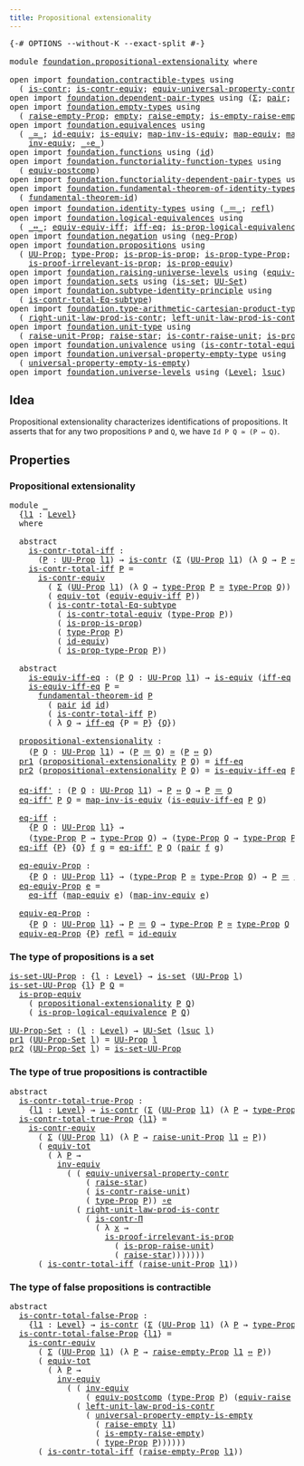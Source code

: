 ```yaml
---
title: Propositional extensionality
---
```


<pre class="Agda"><a id="54" class="Symbol">{-#</a> <a id="58" class="Keyword">OPTIONS</a> <a id="66" class="Pragma">--without-K</a> <a id="78" class="Pragma">--exact-split</a> <a id="92" class="Symbol">#-}</a>

<a id="97" class="Keyword">module</a> <a id="104" href="foundation.propositional-extensionality.html" class="Module">foundation.propositional-extensionality</a> <a id="144" class="Keyword">where</a>

<a id="151" class="Keyword">open</a> <a id="156" class="Keyword">import</a> <a id="163" href="foundation.contractible-types.html" class="Module">foundation.contractible-types</a> <a id="193" class="Keyword">using</a>
  <a id="201" class="Symbol">(</a> <a id="203" href="foundation-core.contractible-types.html#1006" class="Function">is-contr</a><a id="211" class="Symbol">;</a> <a id="213" href="foundation-core.contractible-types.html#3304" class="Function">is-contr-equiv</a><a id="227" class="Symbol">;</a> <a id="229" href="foundation.contractible-types.html#7222" class="Function">equiv-universal-property-contr</a><a id="259" class="Symbol">;</a> <a id="261" href="foundation-core.contractible-types.html#6898" class="Function">is-contr-Π</a><a id="271" class="Symbol">)</a>
<a id="273" class="Keyword">open</a> <a id="278" class="Keyword">import</a> <a id="285" href="foundation.dependent-pair-types.html" class="Module">foundation.dependent-pair-types</a> <a id="317" class="Keyword">using</a> <a id="323" class="Symbol">(</a><a id="324" href="foundation-core.dependent-pair-types.html#515" class="Record">Σ</a><a id="325" class="Symbol">;</a> <a id="327" href="foundation-core.dependent-pair-types.html#588" class="InductiveConstructor">pair</a><a id="331" class="Symbol">;</a> <a id="333" href="foundation-core.dependent-pair-types.html#605" class="Field">pr1</a><a id="336" class="Symbol">;</a> <a id="338" href="foundation-core.dependent-pair-types.html#617" class="Field">pr2</a><a id="341" class="Symbol">)</a>
<a id="343" class="Keyword">open</a> <a id="348" class="Keyword">import</a> <a id="355" href="foundation.empty-types.html" class="Module">foundation.empty-types</a> <a id="378" class="Keyword">using</a>
  <a id="386" class="Symbol">(</a> <a id="388" href="foundation.empty-types.html#3273" class="Function">raise-empty-Prop</a><a id="404" class="Symbol">;</a> <a id="406" href="foundation-core.empty-types.html#1057" class="Datatype">empty</a><a id="411" class="Symbol">;</a> <a id="413" href="foundation.empty-types.html#1462" class="Function">raise-empty</a><a id="424" class="Symbol">;</a> <a id="426" href="foundation.empty-types.html#3423" class="Function">is-empty-raise-empty</a><a id="446" class="Symbol">)</a>
<a id="448" class="Keyword">open</a> <a id="453" class="Keyword">import</a> <a id="460" href="foundation.equivalences.html" class="Module">foundation.equivalences</a> <a id="484" class="Keyword">using</a>
  <a id="492" class="Symbol">(</a> <a id="494" href="foundation-core.equivalences.html#1621" class="Function Operator">_≃_</a><a id="497" class="Symbol">;</a> <a id="499" href="foundation-core.equivalences.html#2494" class="Function">id-equiv</a><a id="507" class="Symbol">;</a> <a id="509" href="foundation-core.equivalences.html#1556" class="Function">is-equiv</a><a id="517" class="Symbol">;</a> <a id="519" href="foundation-core.equivalences.html#4187" class="Function">map-inv-is-equiv</a><a id="535" class="Symbol">;</a> <a id="537" href="foundation-core.equivalences.html#1821" class="Function">map-equiv</a><a id="546" class="Symbol">;</a> <a id="548" href="foundation-core.equivalences.html#5036" class="Function">map-inv-equiv</a><a id="561" class="Symbol">;</a>
    <a id="567" href="foundation-core.equivalences.html#5721" class="Function">inv-equiv</a><a id="576" class="Symbol">;</a> <a id="578" href="foundation-core.equivalences.html#7869" class="Function Operator">_∘e_</a><a id="582" class="Symbol">)</a>
<a id="584" class="Keyword">open</a> <a id="589" class="Keyword">import</a> <a id="596" href="foundation.functions.html" class="Module">foundation.functions</a> <a id="617" class="Keyword">using</a> <a id="623" class="Symbol">(</a><a id="624" href="foundation-core.functions.html#322" class="Function">id</a><a id="626" class="Symbol">)</a>
<a id="628" class="Keyword">open</a> <a id="633" class="Keyword">import</a> <a id="640" href="foundation.functoriality-function-types.html" class="Module">foundation.functoriality-function-types</a> <a id="680" class="Keyword">using</a>
  <a id="688" class="Symbol">(</a> <a id="690" href="foundation-core.functoriality-function-types.html#3125" class="Function">equiv-postcomp</a><a id="704" class="Symbol">)</a>
<a id="706" class="Keyword">open</a> <a id="711" class="Keyword">import</a> <a id="718" href="foundation.functoriality-dependent-pair-types.html" class="Module">foundation.functoriality-dependent-pair-types</a> <a id="764" class="Keyword">using</a> <a id="770" class="Symbol">(</a><a id="771" href="foundation-core.functoriality-dependent-pair-types.html#6817" class="Function">equiv-tot</a><a id="780" class="Symbol">)</a>
<a id="782" class="Keyword">open</a> <a id="787" class="Keyword">import</a> <a id="794" href="foundation.fundamental-theorem-of-identity-types.html" class="Module">foundation.fundamental-theorem-of-identity-types</a> <a id="843" class="Keyword">using</a>
  <a id="851" class="Symbol">(</a> <a id="853" href="foundation-core.fundamental-theorem-of-identity-types.html#1904" class="Function">fundamental-theorem-id</a><a id="875" class="Symbol">)</a>
<a id="877" class="Keyword">open</a> <a id="882" class="Keyword">import</a> <a id="889" href="foundation.identity-types.html" class="Module">foundation.identity-types</a> <a id="915" class="Keyword">using</a> <a id="921" class="Symbol">(</a><a id="922" href="foundation-core.identity-types.html#1865" class="Function Operator">_＝_</a><a id="925" class="Symbol">;</a> <a id="927" href="foundation-core.identity-types.html#1820" class="InductiveConstructor">refl</a><a id="931" class="Symbol">)</a>
<a id="933" class="Keyword">open</a> <a id="938" class="Keyword">import</a> <a id="945" href="foundation.logical-equivalences.html" class="Module">foundation.logical-equivalences</a> <a id="977" class="Keyword">using</a>
  <a id="985" class="Symbol">(</a> <a id="987" href="foundation-core.logical-equivalences.html#1038" class="Function Operator">_⇔_</a><a id="990" class="Symbol">;</a> <a id="992" href="foundation.logical-equivalences.html#1547" class="Function">equiv-equiv-iff</a><a id="1007" class="Symbol">;</a> <a id="1009" href="foundation.logical-equivalences.html#762" class="Function">iff-eq</a><a id="1015" class="Symbol">;</a> <a id="1017" href="foundation.logical-equivalences.html#1842" class="Function">is-prop-logical-equivalence</a><a id="1044" class="Symbol">)</a>
<a id="1046" class="Keyword">open</a> <a id="1051" class="Keyword">import</a> <a id="1058" href="foundation.negation.html" class="Module">foundation.negation</a> <a id="1078" class="Keyword">using</a> <a id="1084" class="Symbol">(</a><a id="1085" href="foundation.negation.html#1170" class="Function">neg-Prop</a><a id="1093" class="Symbol">)</a>
<a id="1095" class="Keyword">open</a> <a id="1100" class="Keyword">import</a> <a id="1107" href="foundation.propositions.html" class="Module">foundation.propositions</a> <a id="1131" class="Keyword">using</a>
  <a id="1139" class="Symbol">(</a> <a id="1141" href="foundation-core.propositions.html#1393" class="Function">UU-Prop</a><a id="1148" class="Symbol">;</a> <a id="1150" href="foundation-core.propositions.html#1495" class="Function">type-Prop</a><a id="1159" class="Symbol">;</a> <a id="1161" href="foundation-core.propositions.html#10911" class="Function">is-prop-is-prop</a><a id="1176" class="Symbol">;</a> <a id="1178" href="foundation-core.propositions.html#1562" class="Function">is-prop-type-Prop</a><a id="1195" class="Symbol">;</a>
    <a id="1201" href="foundation-core.propositions.html#3047" class="Function">is-proof-irrelevant-is-prop</a><a id="1228" class="Symbol">;</a> <a id="1230" href="foundation-core.propositions.html#4526" class="Function">is-prop-equiv</a><a id="1243" class="Symbol">)</a>
<a id="1245" class="Keyword">open</a> <a id="1250" class="Keyword">import</a> <a id="1257" href="foundation.raising-universe-levels.html" class="Module">foundation.raising-universe-levels</a> <a id="1292" class="Keyword">using</a> <a id="1298" class="Symbol">(</a><a id="1299" href="foundation.raising-universe-levels.html#1550" class="Function">equiv-raise</a><a id="1310" class="Symbol">)</a>
<a id="1312" class="Keyword">open</a> <a id="1317" class="Keyword">import</a> <a id="1324" href="foundation.sets.html" class="Module">foundation.sets</a> <a id="1340" class="Keyword">using</a> <a id="1346" class="Symbol">(</a><a id="1347" href="foundation-core.sets.html#1113" class="Function">is-set</a><a id="1353" class="Symbol">;</a> <a id="1355" href="foundation-core.sets.html#1190" class="Function">UU-Set</a><a id="1361" class="Symbol">)</a>
<a id="1363" class="Keyword">open</a> <a id="1368" class="Keyword">import</a> <a id="1375" href="foundation.subtype-identity-principle.html" class="Module">foundation.subtype-identity-principle</a> <a id="1413" class="Keyword">using</a>
  <a id="1421" class="Symbol">(</a> <a id="1423" href="foundation-core.subtype-identity-principle.html#1586" class="Function">is-contr-total-Eq-subtype</a><a id="1448" class="Symbol">)</a>
<a id="1450" class="Keyword">open</a> <a id="1455" class="Keyword">import</a> <a id="1462" href="foundation.type-arithmetic-cartesian-product-types.html" class="Module">foundation.type-arithmetic-cartesian-product-types</a> <a id="1513" class="Keyword">using</a>
  <a id="1521" class="Symbol">(</a> <a id="1523" href="foundation-core.type-arithmetic-cartesian-product-types.html#3207" class="Function">right-unit-law-prod-is-contr</a><a id="1551" class="Symbol">;</a> <a id="1553" href="foundation-core.type-arithmetic-cartesian-product-types.html#3416" class="Function">left-unit-law-prod-is-contr</a><a id="1580" class="Symbol">)</a>
<a id="1582" class="Keyword">open</a> <a id="1587" class="Keyword">import</a> <a id="1594" href="foundation.unit-type.html" class="Module">foundation.unit-type</a> <a id="1615" class="Keyword">using</a>
  <a id="1623" class="Symbol">(</a> <a id="1625" href="foundation.unit-type.html#3602" class="Function">raise-unit-Prop</a><a id="1640" class="Symbol">;</a> <a id="1642" href="foundation.unit-type.html#1788" class="Function">raise-star</a><a id="1652" class="Symbol">;</a> <a id="1654" href="foundation.unit-type.html#3287" class="Function">is-contr-raise-unit</a><a id="1673" class="Symbol">;</a> <a id="1675" href="foundation.unit-type.html#3455" class="Function">is-prop-raise-unit</a><a id="1693" class="Symbol">)</a>
<a id="1695" class="Keyword">open</a> <a id="1700" class="Keyword">import</a> <a id="1707" href="foundation.univalence.html" class="Module">foundation.univalence</a> <a id="1729" class="Keyword">using</a> <a id="1735" class="Symbol">(</a><a id="1736" href="foundation-core.univalence.html#2403" class="Function">is-contr-total-equiv</a><a id="1756" class="Symbol">)</a>
<a id="1758" class="Keyword">open</a> <a id="1763" class="Keyword">import</a> <a id="1770" href="foundation.universal-property-empty-type.html" class="Module">foundation.universal-property-empty-type</a> <a id="1811" class="Keyword">using</a>
  <a id="1819" class="Symbol">(</a> <a id="1821" href="foundation.universal-property-empty-type.html#2007" class="Function">universal-property-empty-is-empty</a><a id="1854" class="Symbol">)</a>
<a id="1856" class="Keyword">open</a> <a id="1861" class="Keyword">import</a> <a id="1868" href="foundation.universe-levels.html" class="Module">foundation.universe-levels</a> <a id="1895" class="Keyword">using</a> <a id="1901" class="Symbol">(</a><a id="1902" href="Agda.Primitive.html#597" class="Postulate">Level</a><a id="1907" class="Symbol">;</a> <a id="1909" href="Agda.Primitive.html#780" class="Primitive">lsuc</a><a id="1913" class="Symbol">)</a>
</pre>
## Idea

Propositional extensionality characterizes identifications of propositions. It asserts that for any two propositions `P` and `Q`, we have `Id P Q ≃ (P ⇔ Q)`.

## Properties

### Propositional extensionality

<pre class="Agda"><a id="2145" class="Keyword">module</a> <a id="2152" href="foundation.propositional-extensionality.html#2152" class="Module">_</a>
  <a id="2156" class="Symbol">{</a><a id="2157" href="foundation.propositional-extensionality.html#2157" class="Bound">l1</a> <a id="2160" class="Symbol">:</a> <a id="2162" href="Agda.Primitive.html#597" class="Postulate">Level</a><a id="2167" class="Symbol">}</a>
  <a id="2171" class="Keyword">where</a>
  
  <a id="2182" class="Keyword">abstract</a>
    <a id="2195" href="foundation.propositional-extensionality.html#2195" class="Function">is-contr-total-iff</a> <a id="2214" class="Symbol">:</a>
      <a id="2222" class="Symbol">(</a><a id="2223" href="foundation.propositional-extensionality.html#2223" class="Bound">P</a> <a id="2225" class="Symbol">:</a> <a id="2227" href="foundation-core.propositions.html#1393" class="Function">UU-Prop</a> <a id="2235" href="foundation.propositional-extensionality.html#2157" class="Bound">l1</a><a id="2237" class="Symbol">)</a> <a id="2239" class="Symbol">→</a> <a id="2241" href="foundation-core.contractible-types.html#1006" class="Function">is-contr</a> <a id="2250" class="Symbol">(</a><a id="2251" href="foundation-core.dependent-pair-types.html#515" class="Record">Σ</a> <a id="2253" class="Symbol">(</a><a id="2254" href="foundation-core.propositions.html#1393" class="Function">UU-Prop</a> <a id="2262" href="foundation.propositional-extensionality.html#2157" class="Bound">l1</a><a id="2264" class="Symbol">)</a> <a id="2266" class="Symbol">(λ</a> <a id="2269" href="foundation.propositional-extensionality.html#2269" class="Bound">Q</a> <a id="2271" class="Symbol">→</a> <a id="2273" href="foundation.propositional-extensionality.html#2223" class="Bound">P</a> <a id="2275" href="foundation-core.logical-equivalences.html#1038" class="Function Operator">⇔</a> <a id="2277" href="foundation.propositional-extensionality.html#2269" class="Bound">Q</a><a id="2278" class="Symbol">))</a>
    <a id="2285" href="foundation.propositional-extensionality.html#2195" class="Function">is-contr-total-iff</a> <a id="2304" href="foundation.propositional-extensionality.html#2304" class="Bound">P</a> <a id="2306" class="Symbol">=</a>
      <a id="2314" href="foundation-core.contractible-types.html#3304" class="Function">is-contr-equiv</a>
        <a id="2337" class="Symbol">(</a> <a id="2339" href="foundation-core.dependent-pair-types.html#515" class="Record">Σ</a> <a id="2341" class="Symbol">(</a><a id="2342" href="foundation-core.propositions.html#1393" class="Function">UU-Prop</a> <a id="2350" href="foundation.propositional-extensionality.html#2157" class="Bound">l1</a><a id="2352" class="Symbol">)</a> <a id="2354" class="Symbol">(λ</a> <a id="2357" href="foundation.propositional-extensionality.html#2357" class="Bound">Q</a> <a id="2359" class="Symbol">→</a> <a id="2361" href="foundation-core.propositions.html#1495" class="Function">type-Prop</a> <a id="2371" href="foundation.propositional-extensionality.html#2304" class="Bound">P</a> <a id="2373" href="foundation-core.equivalences.html#1621" class="Function Operator">≃</a> <a id="2375" href="foundation-core.propositions.html#1495" class="Function">type-Prop</a> <a id="2385" href="foundation.propositional-extensionality.html#2357" class="Bound">Q</a><a id="2386" class="Symbol">))</a>
        <a id="2397" class="Symbol">(</a> <a id="2399" href="foundation-core.functoriality-dependent-pair-types.html#6817" class="Function">equiv-tot</a> <a id="2409" class="Symbol">(</a><a id="2410" href="foundation.logical-equivalences.html#1547" class="Function">equiv-equiv-iff</a> <a id="2426" href="foundation.propositional-extensionality.html#2304" class="Bound">P</a><a id="2427" class="Symbol">))</a>
        <a id="2438" class="Symbol">(</a> <a id="2440" href="foundation-core.subtype-identity-principle.html#1586" class="Function">is-contr-total-Eq-subtype</a>
          <a id="2476" class="Symbol">(</a> <a id="2478" href="foundation-core.univalence.html#2403" class="Function">is-contr-total-equiv</a> <a id="2499" class="Symbol">(</a><a id="2500" href="foundation-core.propositions.html#1495" class="Function">type-Prop</a> <a id="2510" href="foundation.propositional-extensionality.html#2304" class="Bound">P</a><a id="2511" class="Symbol">))</a>
          <a id="2524" class="Symbol">(</a> <a id="2526" href="foundation-core.propositions.html#10911" class="Function">is-prop-is-prop</a><a id="2541" class="Symbol">)</a>
          <a id="2553" class="Symbol">(</a> <a id="2555" href="foundation-core.propositions.html#1495" class="Function">type-Prop</a> <a id="2565" href="foundation.propositional-extensionality.html#2304" class="Bound">P</a><a id="2566" class="Symbol">)</a>
          <a id="2578" class="Symbol">(</a> <a id="2580" href="foundation-core.equivalences.html#2494" class="Function">id-equiv</a><a id="2588" class="Symbol">)</a>
          <a id="2600" class="Symbol">(</a> <a id="2602" href="foundation-core.propositions.html#1562" class="Function">is-prop-type-Prop</a> <a id="2620" href="foundation.propositional-extensionality.html#2304" class="Bound">P</a><a id="2621" class="Symbol">))</a>

  <a id="2627" class="Keyword">abstract</a>
    <a id="2640" href="foundation.propositional-extensionality.html#2640" class="Function">is-equiv-iff-eq</a> <a id="2656" class="Symbol">:</a> <a id="2658" class="Symbol">(</a><a id="2659" href="foundation.propositional-extensionality.html#2659" class="Bound">P</a> <a id="2661" href="foundation.propositional-extensionality.html#2661" class="Bound">Q</a> <a id="2663" class="Symbol">:</a> <a id="2665" href="foundation-core.propositions.html#1393" class="Function">UU-Prop</a> <a id="2673" href="foundation.propositional-extensionality.html#2157" class="Bound">l1</a><a id="2675" class="Symbol">)</a> <a id="2677" class="Symbol">→</a> <a id="2679" href="foundation-core.equivalences.html#1556" class="Function">is-equiv</a> <a id="2688" class="Symbol">(</a><a id="2689" href="foundation.logical-equivalences.html#762" class="Function">iff-eq</a> <a id="2696" class="Symbol">{</a><a id="2697" href="foundation.propositional-extensionality.html#2157" class="Bound">l1</a><a id="2699" class="Symbol">}</a> <a id="2701" class="Symbol">{</a><a id="2702" href="foundation.propositional-extensionality.html#2659" class="Bound">P</a><a id="2703" class="Symbol">}</a> <a id="2705" class="Symbol">{</a><a id="2706" href="foundation.propositional-extensionality.html#2661" class="Bound">Q</a><a id="2707" class="Symbol">})</a>
    <a id="2714" href="foundation.propositional-extensionality.html#2640" class="Function">is-equiv-iff-eq</a> <a id="2730" href="foundation.propositional-extensionality.html#2730" class="Bound">P</a> <a id="2732" class="Symbol">=</a>
      <a id="2740" href="foundation-core.fundamental-theorem-of-identity-types.html#1904" class="Function">fundamental-theorem-id</a> <a id="2763" href="foundation.propositional-extensionality.html#2730" class="Bound">P</a>
        <a id="2773" class="Symbol">(</a> <a id="2775" href="foundation-core.dependent-pair-types.html#588" class="InductiveConstructor">pair</a> <a id="2780" href="foundation-core.functions.html#322" class="Function">id</a> <a id="2783" href="foundation-core.functions.html#322" class="Function">id</a><a id="2785" class="Symbol">)</a>
        <a id="2795" class="Symbol">(</a> <a id="2797" href="foundation.propositional-extensionality.html#2195" class="Function">is-contr-total-iff</a> <a id="2816" href="foundation.propositional-extensionality.html#2730" class="Bound">P</a><a id="2817" class="Symbol">)</a>
        <a id="2827" class="Symbol">(</a> <a id="2829" class="Symbol">λ</a> <a id="2831" href="foundation.propositional-extensionality.html#2831" class="Bound">Q</a> <a id="2833" class="Symbol">→</a> <a id="2835" href="foundation.logical-equivalences.html#762" class="Function">iff-eq</a> <a id="2842" class="Symbol">{</a><a id="2843" class="Argument">P</a> <a id="2845" class="Symbol">=</a> <a id="2847" href="foundation.propositional-extensionality.html#2730" class="Bound">P</a><a id="2848" class="Symbol">}</a> <a id="2850" class="Symbol">{</a><a id="2851" href="foundation.propositional-extensionality.html#2831" class="Bound">Q</a><a id="2852" class="Symbol">})</a>

  <a id="2858" href="foundation.propositional-extensionality.html#2858" class="Function">propositional-extensionality</a> <a id="2887" class="Symbol">:</a>
    <a id="2893" class="Symbol">(</a><a id="2894" href="foundation.propositional-extensionality.html#2894" class="Bound">P</a> <a id="2896" href="foundation.propositional-extensionality.html#2896" class="Bound">Q</a> <a id="2898" class="Symbol">:</a> <a id="2900" href="foundation-core.propositions.html#1393" class="Function">UU-Prop</a> <a id="2908" href="foundation.propositional-extensionality.html#2157" class="Bound">l1</a><a id="2910" class="Symbol">)</a> <a id="2912" class="Symbol">→</a> <a id="2914" class="Symbol">(</a><a id="2915" href="foundation.propositional-extensionality.html#2894" class="Bound">P</a> <a id="2917" href="foundation-core.identity-types.html#1865" class="Function Operator">＝</a> <a id="2919" href="foundation.propositional-extensionality.html#2896" class="Bound">Q</a><a id="2920" class="Symbol">)</a> <a id="2922" href="foundation-core.equivalences.html#1621" class="Function Operator">≃</a> <a id="2924" class="Symbol">(</a><a id="2925" href="foundation.propositional-extensionality.html#2894" class="Bound">P</a> <a id="2927" href="foundation-core.logical-equivalences.html#1038" class="Function Operator">⇔</a> <a id="2929" href="foundation.propositional-extensionality.html#2896" class="Bound">Q</a><a id="2930" class="Symbol">)</a>
  <a id="2934" href="foundation-core.dependent-pair-types.html#605" class="Field">pr1</a> <a id="2938" class="Symbol">(</a><a id="2939" href="foundation.propositional-extensionality.html#2858" class="Function">propositional-extensionality</a> <a id="2968" href="foundation.propositional-extensionality.html#2968" class="Bound">P</a> <a id="2970" href="foundation.propositional-extensionality.html#2970" class="Bound">Q</a><a id="2971" class="Symbol">)</a> <a id="2973" class="Symbol">=</a> <a id="2975" href="foundation.logical-equivalences.html#762" class="Function">iff-eq</a>
  <a id="2984" href="foundation-core.dependent-pair-types.html#617" class="Field">pr2</a> <a id="2988" class="Symbol">(</a><a id="2989" href="foundation.propositional-extensionality.html#2858" class="Function">propositional-extensionality</a> <a id="3018" href="foundation.propositional-extensionality.html#3018" class="Bound">P</a> <a id="3020" href="foundation.propositional-extensionality.html#3020" class="Bound">Q</a><a id="3021" class="Symbol">)</a> <a id="3023" class="Symbol">=</a> <a id="3025" href="foundation.propositional-extensionality.html#2640" class="Function">is-equiv-iff-eq</a> <a id="3041" href="foundation.propositional-extensionality.html#3018" class="Bound">P</a> <a id="3043" href="foundation.propositional-extensionality.html#3020" class="Bound">Q</a>

  <a id="3048" href="foundation.propositional-extensionality.html#3048" class="Function">eq-iff&#39;</a> <a id="3056" class="Symbol">:</a> <a id="3058" class="Symbol">(</a><a id="3059" href="foundation.propositional-extensionality.html#3059" class="Bound">P</a> <a id="3061" href="foundation.propositional-extensionality.html#3061" class="Bound">Q</a> <a id="3063" class="Symbol">:</a> <a id="3065" href="foundation-core.propositions.html#1393" class="Function">UU-Prop</a> <a id="3073" href="foundation.propositional-extensionality.html#2157" class="Bound">l1</a><a id="3075" class="Symbol">)</a> <a id="3077" class="Symbol">→</a> <a id="3079" href="foundation.propositional-extensionality.html#3059" class="Bound">P</a> <a id="3081" href="foundation-core.logical-equivalences.html#1038" class="Function Operator">⇔</a> <a id="3083" href="foundation.propositional-extensionality.html#3061" class="Bound">Q</a> <a id="3085" class="Symbol">→</a> <a id="3087" href="foundation.propositional-extensionality.html#3059" class="Bound">P</a> <a id="3089" href="foundation-core.identity-types.html#1865" class="Function Operator">＝</a> <a id="3091" href="foundation.propositional-extensionality.html#3061" class="Bound">Q</a>
  <a id="3095" href="foundation.propositional-extensionality.html#3048" class="Function">eq-iff&#39;</a> <a id="3103" href="foundation.propositional-extensionality.html#3103" class="Bound">P</a> <a id="3105" href="foundation.propositional-extensionality.html#3105" class="Bound">Q</a> <a id="3107" class="Symbol">=</a> <a id="3109" href="foundation-core.equivalences.html#4187" class="Function">map-inv-is-equiv</a> <a id="3126" class="Symbol">(</a><a id="3127" href="foundation.propositional-extensionality.html#2640" class="Function">is-equiv-iff-eq</a> <a id="3143" href="foundation.propositional-extensionality.html#3103" class="Bound">P</a> <a id="3145" href="foundation.propositional-extensionality.html#3105" class="Bound">Q</a><a id="3146" class="Symbol">)</a>

  <a id="3151" href="foundation.propositional-extensionality.html#3151" class="Function">eq-iff</a> <a id="3158" class="Symbol">:</a>
    <a id="3164" class="Symbol">{</a><a id="3165" href="foundation.propositional-extensionality.html#3165" class="Bound">P</a> <a id="3167" href="foundation.propositional-extensionality.html#3167" class="Bound">Q</a> <a id="3169" class="Symbol">:</a> <a id="3171" href="foundation-core.propositions.html#1393" class="Function">UU-Prop</a> <a id="3179" href="foundation.propositional-extensionality.html#2157" class="Bound">l1</a><a id="3181" class="Symbol">}</a> <a id="3183" class="Symbol">→</a>
    <a id="3189" class="Symbol">(</a><a id="3190" href="foundation-core.propositions.html#1495" class="Function">type-Prop</a> <a id="3200" href="foundation.propositional-extensionality.html#3165" class="Bound">P</a> <a id="3202" class="Symbol">→</a> <a id="3204" href="foundation-core.propositions.html#1495" class="Function">type-Prop</a> <a id="3214" href="foundation.propositional-extensionality.html#3167" class="Bound">Q</a><a id="3215" class="Symbol">)</a> <a id="3217" class="Symbol">→</a> <a id="3219" class="Symbol">(</a><a id="3220" href="foundation-core.propositions.html#1495" class="Function">type-Prop</a> <a id="3230" href="foundation.propositional-extensionality.html#3167" class="Bound">Q</a> <a id="3232" class="Symbol">→</a> <a id="3234" href="foundation-core.propositions.html#1495" class="Function">type-Prop</a> <a id="3244" href="foundation.propositional-extensionality.html#3165" class="Bound">P</a><a id="3245" class="Symbol">)</a> <a id="3247" class="Symbol">→</a> <a id="3249" href="foundation.propositional-extensionality.html#3165" class="Bound">P</a> <a id="3251" href="foundation-core.identity-types.html#1865" class="Function Operator">＝</a> <a id="3253" href="foundation.propositional-extensionality.html#3167" class="Bound">Q</a>
  <a id="3257" href="foundation.propositional-extensionality.html#3151" class="Function">eq-iff</a> <a id="3264" class="Symbol">{</a><a id="3265" href="foundation.propositional-extensionality.html#3265" class="Bound">P</a><a id="3266" class="Symbol">}</a> <a id="3268" class="Symbol">{</a><a id="3269" href="foundation.propositional-extensionality.html#3269" class="Bound">Q</a><a id="3270" class="Symbol">}</a> <a id="3272" href="foundation.propositional-extensionality.html#3272" class="Bound">f</a> <a id="3274" href="foundation.propositional-extensionality.html#3274" class="Bound">g</a> <a id="3276" class="Symbol">=</a> <a id="3278" href="foundation.propositional-extensionality.html#3048" class="Function">eq-iff&#39;</a> <a id="3286" href="foundation.propositional-extensionality.html#3265" class="Bound">P</a> <a id="3288" href="foundation.propositional-extensionality.html#3269" class="Bound">Q</a> <a id="3290" class="Symbol">(</a><a id="3291" href="foundation-core.dependent-pair-types.html#588" class="InductiveConstructor">pair</a> <a id="3296" href="foundation.propositional-extensionality.html#3272" class="Bound">f</a> <a id="3298" href="foundation.propositional-extensionality.html#3274" class="Bound">g</a><a id="3299" class="Symbol">)</a>

  <a id="3304" href="foundation.propositional-extensionality.html#3304" class="Function">eq-equiv-Prop</a> <a id="3318" class="Symbol">:</a>
    <a id="3324" class="Symbol">{</a><a id="3325" href="foundation.propositional-extensionality.html#3325" class="Bound">P</a> <a id="3327" href="foundation.propositional-extensionality.html#3327" class="Bound">Q</a> <a id="3329" class="Symbol">:</a> <a id="3331" href="foundation-core.propositions.html#1393" class="Function">UU-Prop</a> <a id="3339" href="foundation.propositional-extensionality.html#2157" class="Bound">l1</a><a id="3341" class="Symbol">}</a> <a id="3343" class="Symbol">→</a> <a id="3345" class="Symbol">(</a><a id="3346" href="foundation-core.propositions.html#1495" class="Function">type-Prop</a> <a id="3356" href="foundation.propositional-extensionality.html#3325" class="Bound">P</a> <a id="3358" href="foundation-core.equivalences.html#1621" class="Function Operator">≃</a> <a id="3360" href="foundation-core.propositions.html#1495" class="Function">type-Prop</a> <a id="3370" href="foundation.propositional-extensionality.html#3327" class="Bound">Q</a><a id="3371" class="Symbol">)</a> <a id="3373" class="Symbol">→</a> <a id="3375" href="foundation.propositional-extensionality.html#3325" class="Bound">P</a> <a id="3377" href="foundation-core.identity-types.html#1865" class="Function Operator">＝</a> <a id="3379" href="foundation.propositional-extensionality.html#3327" class="Bound">Q</a>
  <a id="3383" href="foundation.propositional-extensionality.html#3304" class="Function">eq-equiv-Prop</a> <a id="3397" href="foundation.propositional-extensionality.html#3397" class="Bound">e</a> <a id="3399" class="Symbol">=</a>
    <a id="3405" href="foundation.propositional-extensionality.html#3151" class="Function">eq-iff</a> <a id="3412" class="Symbol">(</a><a id="3413" href="foundation-core.equivalences.html#1821" class="Function">map-equiv</a> <a id="3423" href="foundation.propositional-extensionality.html#3397" class="Bound">e</a><a id="3424" class="Symbol">)</a> <a id="3426" class="Symbol">(</a><a id="3427" href="foundation-core.equivalences.html#5036" class="Function">map-inv-equiv</a> <a id="3441" href="foundation.propositional-extensionality.html#3397" class="Bound">e</a><a id="3442" class="Symbol">)</a>

  <a id="3447" href="foundation.propositional-extensionality.html#3447" class="Function">equiv-eq-Prop</a> <a id="3461" class="Symbol">:</a>
    <a id="3467" class="Symbol">{</a><a id="3468" href="foundation.propositional-extensionality.html#3468" class="Bound">P</a> <a id="3470" href="foundation.propositional-extensionality.html#3470" class="Bound">Q</a> <a id="3472" class="Symbol">:</a> <a id="3474" href="foundation-core.propositions.html#1393" class="Function">UU-Prop</a> <a id="3482" href="foundation.propositional-extensionality.html#2157" class="Bound">l1</a><a id="3484" class="Symbol">}</a> <a id="3486" class="Symbol">→</a> <a id="3488" href="foundation.propositional-extensionality.html#3468" class="Bound">P</a> <a id="3490" href="foundation-core.identity-types.html#1865" class="Function Operator">＝</a> <a id="3492" href="foundation.propositional-extensionality.html#3470" class="Bound">Q</a> <a id="3494" class="Symbol">→</a> <a id="3496" href="foundation-core.propositions.html#1495" class="Function">type-Prop</a> <a id="3506" href="foundation.propositional-extensionality.html#3468" class="Bound">P</a> <a id="3508" href="foundation-core.equivalences.html#1621" class="Function Operator">≃</a> <a id="3510" href="foundation-core.propositions.html#1495" class="Function">type-Prop</a> <a id="3520" href="foundation.propositional-extensionality.html#3470" class="Bound">Q</a>
  <a id="3524" href="foundation.propositional-extensionality.html#3447" class="Function">equiv-eq-Prop</a> <a id="3538" class="Symbol">{</a><a id="3539" href="foundation.propositional-extensionality.html#3539" class="Bound">P</a><a id="3540" class="Symbol">}</a> <a id="3542" href="foundation-core.identity-types.html#1820" class="InductiveConstructor">refl</a> <a id="3547" class="Symbol">=</a> <a id="3549" href="foundation-core.equivalences.html#2494" class="Function">id-equiv</a>
</pre>
### The type of propositions is a set

<pre class="Agda"><a id="is-set-UU-Prop"></a><a id="3610" href="foundation.propositional-extensionality.html#3610" class="Function">is-set-UU-Prop</a> <a id="3625" class="Symbol">:</a> <a id="3627" class="Symbol">{</a><a id="3628" href="foundation.propositional-extensionality.html#3628" class="Bound">l</a> <a id="3630" class="Symbol">:</a> <a id="3632" href="Agda.Primitive.html#597" class="Postulate">Level</a><a id="3637" class="Symbol">}</a> <a id="3639" class="Symbol">→</a> <a id="3641" href="foundation-core.sets.html#1113" class="Function">is-set</a> <a id="3648" class="Symbol">(</a><a id="3649" href="foundation-core.propositions.html#1393" class="Function">UU-Prop</a> <a id="3657" href="foundation.propositional-extensionality.html#3628" class="Bound">l</a><a id="3658" class="Symbol">)</a>
<a id="3660" href="foundation.propositional-extensionality.html#3610" class="Function">is-set-UU-Prop</a> <a id="3675" class="Symbol">{</a><a id="3676" href="foundation.propositional-extensionality.html#3676" class="Bound">l</a><a id="3677" class="Symbol">}</a> <a id="3679" href="foundation.propositional-extensionality.html#3679" class="Bound">P</a> <a id="3681" href="foundation.propositional-extensionality.html#3681" class="Bound">Q</a> <a id="3683" class="Symbol">=</a>
  <a id="3687" href="foundation-core.propositions.html#4526" class="Function">is-prop-equiv</a>
    <a id="3705" class="Symbol">(</a> <a id="3707" href="foundation.propositional-extensionality.html#2858" class="Function">propositional-extensionality</a> <a id="3736" href="foundation.propositional-extensionality.html#3679" class="Bound">P</a> <a id="3738" href="foundation.propositional-extensionality.html#3681" class="Bound">Q</a><a id="3739" class="Symbol">)</a>
    <a id="3745" class="Symbol">(</a> <a id="3747" href="foundation.logical-equivalences.html#1842" class="Function">is-prop-logical-equivalence</a> <a id="3775" href="foundation.propositional-extensionality.html#3679" class="Bound">P</a> <a id="3777" href="foundation.propositional-extensionality.html#3681" class="Bound">Q</a><a id="3778" class="Symbol">)</a>

<a id="UU-Prop-Set"></a><a id="3781" href="foundation.propositional-extensionality.html#3781" class="Function">UU-Prop-Set</a> <a id="3793" class="Symbol">:</a> <a id="3795" class="Symbol">(</a><a id="3796" href="foundation.propositional-extensionality.html#3796" class="Bound">l</a> <a id="3798" class="Symbol">:</a> <a id="3800" href="Agda.Primitive.html#597" class="Postulate">Level</a><a id="3805" class="Symbol">)</a> <a id="3807" class="Symbol">→</a> <a id="3809" href="foundation-core.sets.html#1190" class="Function">UU-Set</a> <a id="3816" class="Symbol">(</a><a id="3817" href="Agda.Primitive.html#780" class="Primitive">lsuc</a> <a id="3822" href="foundation.propositional-extensionality.html#3796" class="Bound">l</a><a id="3823" class="Symbol">)</a>
<a id="3825" href="foundation-core.dependent-pair-types.html#605" class="Field">pr1</a> <a id="3829" class="Symbol">(</a><a id="3830" href="foundation.propositional-extensionality.html#3781" class="Function">UU-Prop-Set</a> <a id="3842" href="foundation.propositional-extensionality.html#3842" class="Bound">l</a><a id="3843" class="Symbol">)</a> <a id="3845" class="Symbol">=</a> <a id="3847" href="foundation-core.propositions.html#1393" class="Function">UU-Prop</a> <a id="3855" href="foundation.propositional-extensionality.html#3842" class="Bound">l</a>
<a id="3857" href="foundation-core.dependent-pair-types.html#617" class="Field">pr2</a> <a id="3861" class="Symbol">(</a><a id="3862" href="foundation.propositional-extensionality.html#3781" class="Function">UU-Prop-Set</a> <a id="3874" href="foundation.propositional-extensionality.html#3874" class="Bound">l</a><a id="3875" class="Symbol">)</a> <a id="3877" class="Symbol">=</a> <a id="3879" href="foundation.propositional-extensionality.html#3610" class="Function">is-set-UU-Prop</a>
</pre>
### The type of true propositions is contractible

<pre class="Agda"><a id="3958" class="Keyword">abstract</a>
  <a id="is-contr-total-true-Prop"></a><a id="3969" href="foundation.propositional-extensionality.html#3969" class="Function">is-contr-total-true-Prop</a> <a id="3994" class="Symbol">:</a>
    <a id="4000" class="Symbol">{</a><a id="4001" href="foundation.propositional-extensionality.html#4001" class="Bound">l1</a> <a id="4004" class="Symbol">:</a> <a id="4006" href="Agda.Primitive.html#597" class="Postulate">Level</a><a id="4011" class="Symbol">}</a> <a id="4013" class="Symbol">→</a> <a id="4015" href="foundation-core.contractible-types.html#1006" class="Function">is-contr</a> <a id="4024" class="Symbol">(</a><a id="4025" href="foundation-core.dependent-pair-types.html#515" class="Record">Σ</a> <a id="4027" class="Symbol">(</a><a id="4028" href="foundation-core.propositions.html#1393" class="Function">UU-Prop</a> <a id="4036" href="foundation.propositional-extensionality.html#4001" class="Bound">l1</a><a id="4038" class="Symbol">)</a> <a id="4040" class="Symbol">(λ</a> <a id="4043" href="foundation.propositional-extensionality.html#4043" class="Bound">P</a> <a id="4045" class="Symbol">→</a> <a id="4047" href="foundation-core.propositions.html#1495" class="Function">type-Prop</a> <a id="4057" href="foundation.propositional-extensionality.html#4043" class="Bound">P</a><a id="4058" class="Symbol">))</a>
  <a id="4063" href="foundation.propositional-extensionality.html#3969" class="Function">is-contr-total-true-Prop</a> <a id="4088" class="Symbol">{</a><a id="4089" href="foundation.propositional-extensionality.html#4089" class="Bound">l1</a><a id="4091" class="Symbol">}</a> <a id="4093" class="Symbol">=</a>
    <a id="4099" href="foundation-core.contractible-types.html#3304" class="Function">is-contr-equiv</a>
      <a id="4120" class="Symbol">(</a> <a id="4122" href="foundation-core.dependent-pair-types.html#515" class="Record">Σ</a> <a id="4124" class="Symbol">(</a><a id="4125" href="foundation-core.propositions.html#1393" class="Function">UU-Prop</a> <a id="4133" href="foundation.propositional-extensionality.html#4089" class="Bound">l1</a><a id="4135" class="Symbol">)</a> <a id="4137" class="Symbol">(λ</a> <a id="4140" href="foundation.propositional-extensionality.html#4140" class="Bound">P</a> <a id="4142" class="Symbol">→</a> <a id="4144" href="foundation.unit-type.html#3602" class="Function">raise-unit-Prop</a> <a id="4160" href="foundation.propositional-extensionality.html#4089" class="Bound">l1</a> <a id="4163" href="foundation-core.logical-equivalences.html#1038" class="Function Operator">⇔</a> <a id="4165" href="foundation.propositional-extensionality.html#4140" class="Bound">P</a><a id="4166" class="Symbol">))</a>
      <a id="4175" class="Symbol">(</a> <a id="4177" href="foundation-core.functoriality-dependent-pair-types.html#6817" class="Function">equiv-tot</a>
        <a id="4195" class="Symbol">(</a> <a id="4197" class="Symbol">λ</a> <a id="4199" href="foundation.propositional-extensionality.html#4199" class="Bound">P</a> <a id="4201" class="Symbol">→</a>
          <a id="4213" href="foundation-core.equivalences.html#5721" class="Function">inv-equiv</a>
            <a id="4235" class="Symbol">(</a> <a id="4237" class="Symbol">(</a> <a id="4239" href="foundation.contractible-types.html#7222" class="Function">equiv-universal-property-contr</a>
                <a id="4286" class="Symbol">(</a> <a id="4288" href="foundation.unit-type.html#1788" class="Function">raise-star</a><a id="4298" class="Symbol">)</a>
                <a id="4316" class="Symbol">(</a> <a id="4318" href="foundation.unit-type.html#3287" class="Function">is-contr-raise-unit</a><a id="4337" class="Symbol">)</a>
                <a id="4355" class="Symbol">(</a> <a id="4357" href="foundation-core.propositions.html#1495" class="Function">type-Prop</a> <a id="4367" href="foundation.propositional-extensionality.html#4199" class="Bound">P</a><a id="4368" class="Symbol">))</a> <a id="4371" href="foundation-core.equivalences.html#7869" class="Function Operator">∘e</a>
              <a id="4388" class="Symbol">(</a> <a id="4390" href="foundation-core.type-arithmetic-cartesian-product-types.html#3207" class="Function">right-unit-law-prod-is-contr</a>
                <a id="4435" class="Symbol">(</a> <a id="4437" href="foundation-core.contractible-types.html#6898" class="Function">is-contr-Π</a>
                  <a id="4466" class="Symbol">(</a> <a id="4468" class="Symbol">λ</a> <a id="4470" href="foundation.propositional-extensionality.html#4470" class="Bound">x</a> <a id="4472" class="Symbol">→</a>
                    <a id="4494" href="foundation-core.propositions.html#3047" class="Function">is-proof-irrelevant-is-prop</a>
                      <a id="4544" class="Symbol">(</a> <a id="4546" href="foundation.unit-type.html#3455" class="Function">is-prop-raise-unit</a><a id="4564" class="Symbol">)</a>
                      <a id="4588" class="Symbol">(</a> <a id="4590" href="foundation.unit-type.html#1788" class="Function">raise-star</a><a id="4600" class="Symbol">)))))))</a>
      <a id="4614" class="Symbol">(</a> <a id="4616" href="foundation.propositional-extensionality.html#2195" class="Function">is-contr-total-iff</a> <a id="4635" class="Symbol">(</a><a id="4636" href="foundation.unit-type.html#3602" class="Function">raise-unit-Prop</a> <a id="4652" href="foundation.propositional-extensionality.html#4089" class="Bound">l1</a><a id="4654" class="Symbol">))</a>
</pre>
### The type of false propositions is contractible

<pre class="Agda"><a id="4722" class="Keyword">abstract</a>
  <a id="is-contr-total-false-Prop"></a><a id="4733" href="foundation.propositional-extensionality.html#4733" class="Function">is-contr-total-false-Prop</a> <a id="4759" class="Symbol">:</a>
    <a id="4765" class="Symbol">{</a><a id="4766" href="foundation.propositional-extensionality.html#4766" class="Bound">l1</a> <a id="4769" class="Symbol">:</a> <a id="4771" href="Agda.Primitive.html#597" class="Postulate">Level</a><a id="4776" class="Symbol">}</a> <a id="4778" class="Symbol">→</a> <a id="4780" href="foundation-core.contractible-types.html#1006" class="Function">is-contr</a> <a id="4789" class="Symbol">(</a><a id="4790" href="foundation-core.dependent-pair-types.html#515" class="Record">Σ</a> <a id="4792" class="Symbol">(</a><a id="4793" href="foundation-core.propositions.html#1393" class="Function">UU-Prop</a> <a id="4801" href="foundation.propositional-extensionality.html#4766" class="Bound">l1</a><a id="4803" class="Symbol">)</a> <a id="4805" class="Symbol">(λ</a> <a id="4808" href="foundation.propositional-extensionality.html#4808" class="Bound">P</a> <a id="4810" class="Symbol">→</a> <a id="4812" href="foundation-core.propositions.html#1495" class="Function">type-Prop</a> <a id="4822" class="Symbol">(</a><a id="4823" href="foundation.negation.html#1170" class="Function">neg-Prop</a> <a id="4832" href="foundation.propositional-extensionality.html#4808" class="Bound">P</a><a id="4833" class="Symbol">)))</a>
  <a id="4839" href="foundation.propositional-extensionality.html#4733" class="Function">is-contr-total-false-Prop</a> <a id="4865" class="Symbol">{</a><a id="4866" href="foundation.propositional-extensionality.html#4866" class="Bound">l1</a><a id="4868" class="Symbol">}</a> <a id="4870" class="Symbol">=</a>
    <a id="4876" href="foundation-core.contractible-types.html#3304" class="Function">is-contr-equiv</a>
      <a id="4897" class="Symbol">(</a> <a id="4899" href="foundation-core.dependent-pair-types.html#515" class="Record">Σ</a> <a id="4901" class="Symbol">(</a><a id="4902" href="foundation-core.propositions.html#1393" class="Function">UU-Prop</a> <a id="4910" href="foundation.propositional-extensionality.html#4866" class="Bound">l1</a><a id="4912" class="Symbol">)</a> <a id="4914" class="Symbol">(λ</a> <a id="4917" href="foundation.propositional-extensionality.html#4917" class="Bound">P</a> <a id="4919" class="Symbol">→</a> <a id="4921" href="foundation.empty-types.html#3273" class="Function">raise-empty-Prop</a> <a id="4938" href="foundation.propositional-extensionality.html#4866" class="Bound">l1</a> <a id="4941" href="foundation-core.logical-equivalences.html#1038" class="Function Operator">⇔</a> <a id="4943" href="foundation.propositional-extensionality.html#4917" class="Bound">P</a><a id="4944" class="Symbol">))</a>
      <a id="4953" class="Symbol">(</a> <a id="4955" href="foundation-core.functoriality-dependent-pair-types.html#6817" class="Function">equiv-tot</a>
        <a id="4973" class="Symbol">(</a> <a id="4975" class="Symbol">λ</a> <a id="4977" href="foundation.propositional-extensionality.html#4977" class="Bound">P</a> <a id="4979" class="Symbol">→</a>
          <a id="4991" href="foundation-core.equivalences.html#5721" class="Function">inv-equiv</a>
            <a id="5013" class="Symbol">(</a> <a id="5015" class="Symbol">(</a> <a id="5017" href="foundation-core.equivalences.html#5721" class="Function">inv-equiv</a>
                <a id="5043" class="Symbol">(</a> <a id="5045" href="foundation-core.functoriality-function-types.html#3125" class="Function">equiv-postcomp</a> <a id="5060" class="Symbol">(</a><a id="5061" href="foundation-core.propositions.html#1495" class="Function">type-Prop</a> <a id="5071" href="foundation.propositional-extensionality.html#4977" class="Bound">P</a><a id="5072" class="Symbol">)</a> <a id="5074" class="Symbol">(</a><a id="5075" href="foundation.raising-universe-levels.html#1550" class="Function">equiv-raise</a> <a id="5087" href="foundation.propositional-extensionality.html#4866" class="Bound">l1</a> <a id="5090" href="foundation-core.empty-types.html#1057" class="Datatype">empty</a><a id="5095" class="Symbol">)))</a> <a id="5099" href="foundation-core.equivalences.html#7869" class="Function Operator">∘e</a>
              <a id="5116" class="Symbol">(</a> <a id="5118" href="foundation-core.type-arithmetic-cartesian-product-types.html#3416" class="Function">left-unit-law-prod-is-contr</a>
                <a id="5162" class="Symbol">(</a> <a id="5164" href="foundation.universal-property-empty-type.html#2007" class="Function">universal-property-empty-is-empty</a>
                  <a id="5216" class="Symbol">(</a> <a id="5218" href="foundation.empty-types.html#1462" class="Function">raise-empty</a> <a id="5230" href="foundation.propositional-extensionality.html#4866" class="Bound">l1</a><a id="5232" class="Symbol">)</a>
                  <a id="5252" class="Symbol">(</a> <a id="5254" href="foundation.empty-types.html#3423" class="Function">is-empty-raise-empty</a><a id="5274" class="Symbol">)</a>
                  <a id="5294" class="Symbol">(</a> <a id="5296" href="foundation-core.propositions.html#1495" class="Function">type-Prop</a> <a id="5306" href="foundation.propositional-extensionality.html#4977" class="Bound">P</a><a id="5307" class="Symbol">))))))</a>
      <a id="5320" class="Symbol">(</a> <a id="5322" href="foundation.propositional-extensionality.html#2195" class="Function">is-contr-total-iff</a> <a id="5341" class="Symbol">(</a><a id="5342" href="foundation.empty-types.html#3273" class="Function">raise-empty-Prop</a> <a id="5359" href="foundation.propositional-extensionality.html#4866" class="Bound">l1</a><a id="5361" class="Symbol">))</a>
</pre>